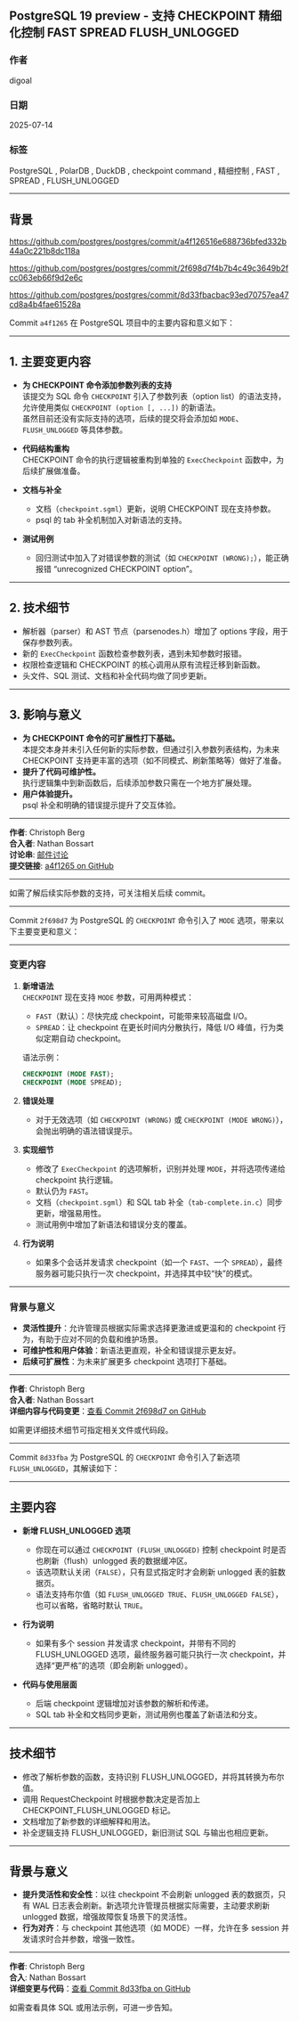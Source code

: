 ## PostgreSQL 19 preview - 支持 CHECKPOINT 精细化控制 FAST SPREAD FLUSH_UNLOGGED     
                                  
### 作者                                  
digoal                                  
                                  
### 日期                                  
2025-07-14                                  
                                  
### 标签                                  
PostgreSQL , PolarDB , DuckDB , checkpoint command , 精细控制 , FAST , SPREAD , FLUSH_UNLOGGED     
                                  
----                                  
                                  
## 背景                       
https://github.com/postgres/postgres/commit/a4f126516e688736bfed332b44a0c221b8dc118a  
  
https://github.com/postgres/postgres/commit/2f698d7f4b7b4c49c3649b2fcc063eb66f9d2e6c  
  
https://github.com/postgres/postgres/commit/8d33fbacbac93ed70757ea47cd8a4b4fae61528a  
  
  
Commit `a4f1265` 在 PostgreSQL 项目中的主要内容和意义如下：  
  
---  
  
## 1. 主要变更内容  
  
- **为 CHECKPOINT 命令添加参数列表的支持**    
  该提交为 SQL 命令 `CHECKPOINT` 引入了参数列表（option list）的语法支持，允许使用类似 `CHECKPOINT (option [, ...])` 的新语法。    
  虽然目前还没有实际支持的选项，后续的提交将会添加如 `MODE`、`FLUSH_UNLOGGED` 等具体参数。  
  
- **代码结构重构**    
  CHECKPOINT 命令的执行逻辑被重构到单独的 `ExecCheckpoint` 函数中，为后续扩展做准备。  
  
- **文档与补全**    
  - 文档（`checkpoint.sgml`）更新，说明 CHECKPOINT 现在支持参数。  
  - psql 的 tab 补全机制加入对新语法的支持。  
  
- **测试用例**    
  - 回归测试中加入了对错误参数的测试（如 `CHECKPOINT (WRONG);`），能正确报错 “unrecognized CHECKPOINT option”。  
  
---  
  
## 2. 技术细节  
  
- 解析器（parser）和 AST 节点（parsenodes.h）增加了 options 字段，用于保存参数列表。  
- 新的 `ExecCheckpoint` 函数检查参数列表，遇到未知参数时报错。  
- 权限检查逻辑和 CHECKPOINT 的核心调用从原有流程迁移到新函数。  
- 头文件、SQL 测试、文档和补全代码均做了同步更新。  
  
---  
  
## 3. 影响与意义  
  
- **为 CHECKPOINT 命令的可扩展性打下基础。**    
  本提交本身并未引入任何新的实际参数，但通过引入参数列表结构，为未来 CHECKPOINT 支持更丰富的选项（如不同模式、刷新策略等）做好了准备。  
- **提升了代码可维护性。**    
  执行逻辑集中到新函数后，后续添加参数只需在一个地方扩展处理。  
- **用户体验提升。**    
  psql 补全和明确的错误提示提升了交互体验。  
  
---  
  
**作者**: Christoph Berg    
**合入者**: Nathan Bossart    
**讨论串**: [邮件讨论](https://postgr.es/m/aDnaKTEf-0dLiEfz%40msg.df7cb.de)    
**提交链接**: [a4f1265 on GitHub](https://github.com/postgres/postgres/commit/a4f126516e688736bfed332b44a0c221b8dc118a)  
  
---  
  
如需了解后续实际参数的支持，可关注相关后续 commit。  
  
---  
  
Commit `2f698d7` 为 PostgreSQL 的 `CHECKPOINT` 命令引入了 `MODE` 选项，带来以下主要变更和意义：  
  
---  
  
### 变更内容  
  
1. **新增语法**    
   `CHECKPOINT` 现在支持 `MODE` 参数，可用两种模式：  
   - `FAST`（默认）：尽快完成 checkpoint，可能带来较高磁盘 I/O。  
   - `SPREAD`：让 checkpoint 在更长时间内分散执行，降低 I/O 峰值，行为类似定期自动 checkpoint。  
  
   语法示例：    
   ```sql  
   CHECKPOINT (MODE FAST);  
   CHECKPOINT (MODE SPREAD);  
   ```  
  
2. **错误处理**    
   - 对于无效选项（如 `CHECKPOINT (WRONG)` 或 `CHECKPOINT (MODE WRONG)`），会抛出明确的语法错误提示。  
  
3. **实现细节**    
   - 修改了 `ExecCheckpoint` 的选项解析，识别并处理 `MODE`，并将选项传递给 checkpoint 执行逻辑。  
   - 默认仍为 `FAST`。  
   - 文档（`checkpoint.sgml`）和 SQL tab 补全（`tab-complete.in.c`）同步更新，增强易用性。  
   - 测试用例中增加了新语法和错误分支的覆盖。  
  
4. **行为说明**  
   - 如果多个会话并发请求 checkpoint（如一个 `FAST`、一个 `SPREAD`），最终服务器可能只执行一次 checkpoint，并选择其中较“快”的模式。  
  
---  
  
### 背景与意义  
  
- **灵活性提升**：允许管理员根据实际需求选择更激进或更温和的 checkpoint 行为，有助于应对不同的负载和维护场景。  
- **可维护性和用户体验**：新语法更直观，补全和错误提示更友好。  
- **后续可扩展性**：为未来扩展更多 checkpoint 选项打下基础。  
  
---  
  
**作者**: Christoph Berg    
**合入者**: Nathan Bossart    
**详细内容与代码变更**：[查看 Commit 2f698d7 on GitHub](https://github.com/postgres/postgres/commit/2f698d7f4b7b4c49c3649b2fcc063eb66f9d2e6c)  
  
如需更详细技术细节可指定相关文件或代码段。  
  
---  
  
Commit `8d33fba` 为 PostgreSQL 的 `CHECKPOINT` 命令引入了新选项 `FLUSH_UNLOGGED`，其解读如下：  
  
---  
  
## 主要内容  
  
- **新增 FLUSH_UNLOGGED 选项**  
  - 你现在可以通过 `CHECKPOINT (FLUSH_UNLOGGED)` 控制 checkpoint 时是否也刷新（flush）unlogged 表的数据缓冲区。  
  - 该选项默认关闭（`FALSE`），只有显式指定时才会刷新 unlogged 表的脏数据页。  
  - 语法支持布尔值（如 `FLUSH_UNLOGGED TRUE`、`FLUSH_UNLOGGED FALSE`），也可以省略，省略时默认 `TRUE`。  
  
- **行为说明**  
  - 如果有多个 session 并发请求 checkpoint，并带有不同的 FLUSH_UNLOGGED 选项，最终服务器可能只执行一次 checkpoint，并选择“更严格”的选项（即会刷新 unlogged）。  
  
- **代码与使用层面**  
  - 后端 checkpoint 逻辑增加对该参数的解析和传递。  
  - SQL tab 补全和文档同步更新，测试用例也覆盖了新语法和分支。  
  
---  
  
## 技术细节  
  
- 修改了解析参数的函数，支持识别 FLUSH_UNLOGGED，并将其转换为布尔值。  
- 调用 RequestCheckpoint 时根据参数决定是否加上 CHECKPOINT_FLUSH_UNLOGGED 标记。  
- 文档增加了新参数的详细解释和用法。  
- 补全逻辑支持 FLUSH_UNLOGGED，新旧测试 SQL 与输出也相应更新。  
  
---  
  
## 背景与意义  
  
- **提升灵活性和安全性**：以往 checkpoint 不会刷新 unlogged 表的数据页，只有 WAL 日志表会刷新。新选项允许管理员根据实际需要，主动要求刷新 unlogged 数据，增强故障恢复场景下的灵活性。  
- **行为对齐**：与 checkpoint 其他选项（如 MODE）一样，允许在多 session 并发请求时合并参数，增强一致性。  
  
---  
  
**作者**: Christoph Berg    
**合入**: Nathan Bossart    
**详细变更与代码**：[查看 Commit 8d33fba on GitHub](https://github.com/postgres/postgres/commit/8d33fbacbac93ed70757ea47cd8a4b4fae61528a)  
  
如需查看具体 SQL 或用法示例，可进一步告知。  
  
